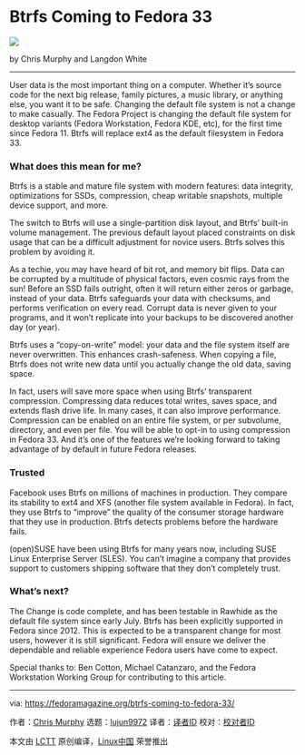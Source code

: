 [#]: collector: (lujun9972)
[#]: translator: ( )
[#]: reviewer: ( )
[#]: publisher: ( )
[#]: url: ( )
[#]: subject: (Btrfs Coming to Fedora 33)
[#]: via: (https://fedoramagazine.org/btrfs-coming-to-fedora-33/)
[#]: author: (Chris Murphy https://fedoramagazine.org/author/chrismurphy/)

Btrfs Coming to Fedora 33
======

![][1]

by Chris Murphy and Langdon White

* * *

User data is the most important thing on a computer. Whether it’s source code for the next big release, family pictures, a music library, or anything else, you want it to be safe. Changing the default file system is not a change to make casually. The Fedora Project is changing the default file system for desktop variants (Fedora Workstation, Fedora KDE, etc), for the first time since Fedora 11. Btrfs will replace ext4 as the default filesystem in Fedora 33.

### What does this mean for me?

Btrfs is a stable and mature file system with modern features: data integrity, optimizations for SSDs, compression, cheap writable snapshots, multiple device support, and more.

The switch to Btrfs will use a single-partition disk layout, and Btrfs’ built-in volume management. The previous default layout placed constraints on disk usage that can be a difficult adjustment for novice users. Btrfs solves this problem by avoiding it.

As a techie, you may have heard of bit rot, and memory bit flips. Data can be corrupted by a multitude of physical factors, even cosmic rays from the sun! Before an SSD fails outright, often it will return either zeros or garbage, instead of your data. Btrfs safeguards your data with checksums, and performs verification on every read. Corrupt data is never given to your programs, and it won’t replicate into your backups to be discovered another day (or year).

Btrfs uses a “copy-on-write” model: your data and the file system itself are never overwritten. This enhances crash-safeness. When copying a file, Btrfs does not write new data until you actually change the old data, saving space.

In fact, users will save more space when using Btrfs’ transparent compression. Compressing data reduces total writes, saves space, and extends flash drive life. In many cases, it can also improve performance. Compression can be enabled on an entire file system, or per subvolume, directory, and even per file. You will be able to opt-in to using compression in Fedora 33. And it’s one of the features we’re looking forward to taking advantage of by default in future Fedora releases.

### Trusted

Facebook uses Btrfs on millions of machines in production. They compare its stability to ext4 and XFS (another file system available in Fedora). In fact, they use Btrfs to “improve” the quality of the consumer storage hardware that they use in production. Btrfs detects problems before the hardware fails.

(open)SUSE have been using Btrfs for many years now, including SUSE Linux Enterprise Server (SLES). You can’t imagine a company that provides support to customers shipping software that they don’t completely trust.

### What’s next?

The Change is code complete, and has been testable in Rawhide as the default file system since early July. Btrfs has been explicitly supported in Fedora since 2012. This is expected to be a transparent change for most users, however it is still significant. Fedora will ensure we deliver the dependable and reliable experience Fedora users have come to expect.

Special thanks to: Ben Cotton, Michael Catanzaro, and the Fedora Workstation Working Group for contributing to this article.

--------------------------------------------------------------------------------

via: https://fedoramagazine.org/btrfs-coming-to-fedora-33/

作者：[Chris Murphy][a]
选题：[lujun9972][b]
译者：[译者ID](https://github.com/译者ID)
校对：[校对者ID](https://github.com/校对者ID)

本文由 [LCTT](https://github.com/LCTT/TranslateProject) 原创编译，[Linux中国](https://linux.cn/) 荣誉推出

[a]: https://fedoramagazine.org/author/chrismurphy/
[b]: https://github.com/lujun9972
[1]: https://fedoramagazine.org/wp-content/uploads/2020/08/butterfs-816x346.png
